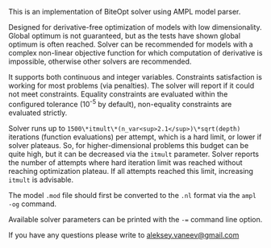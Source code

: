 This is an implementation of BiteOpt solver using AMPL model parser.

Designed for derivative-free optimization of models with low dimensionality.
Global optimum is not guaranteed, but as the tests have shown global optimum
is often reached. Solver can be recommended for models with a complex
non-linear objective function for which computation of derivative is
impossible, otherwise other solvers are recommended.

It supports both continuous and integer variables. Constraints satisfaction is
working for most problems (via penalties). The solver will report if it could
not meet constraints. Equality constraints are evaluated within the configured
tolerance (10<sup>-5</sup> by default), non-equality constraints are evaluated
strictly.

Solver runs up to `1500\*itmult\*(n_var<sup>2.1</sup>)\*sqrt(depth)`
iterations (function evaluations) per attempt, which is a hard limit, or lower
if solver plateaus. So, for higher-dimensional problems this budget can be
quite high, but it can be decreased via the `itmult` parameter. Solver reports
the number of attempts where hard iteration limit was reached without reaching
optimization plateau. If all attempts reached this limit, increasing `itmult`
is advisable.

The model `.mod` file should first be converted to the `.nl` format via
the `ampl -og` command.

Available solver parameters can be printed with the `-=` command line option.

If you have any questions please write to aleksey.vaneev@gmail.com
